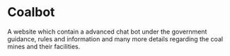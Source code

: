 # Coalbot
A website which contain a advanced chat bot under the government guidance, rules and information and many more details regarding the coal mines and their facilities.
